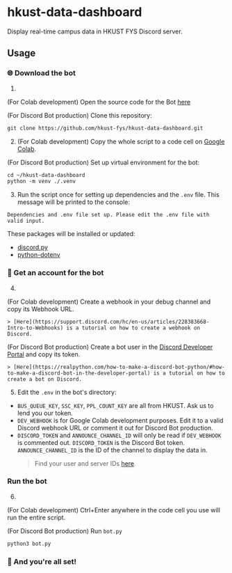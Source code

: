 # hkust-data-dashboard

Display real-time campus data in HKUST FYS Discord server.

## Usage

### 🌐 Download the bot

1.
(For Colab development) Open the source code for the Bot [here](https://github.com/hkust-fys/hkust-data-dashboard/blob/main/bot.py)

(For Discord Bot production) Clone this repository:

```txt
git clone https://github.com/hkust-fys/hkust-data-dashboard.git
```

2. (For Colab development) Copy the whole script to a code cell on [Google Colab](https://colab.research.google.com).

(For Discord Bot production) Set up virtual environment for the bot:

```txt
cd ~/hkust-data-dashboard
python -m venv ./.venv
```

3. Run the script once for setting up dependencies and the `.env` file. This message will be printed to the console:
```
Dependencies and .env file set up. Please edit the .env file with valid input.
```

These packages will be installed or updated:

- [discord.py](https://github.com/Rapptz/discord.py)
- [python-dotenv](https://pypi.org/project/python-dotenv/)

### 🪪 Get an account for the bot

4.
(For Colab development) Create a webhook in your debug channel and copy its Webhook URL.

    > [Here](https://support.discord.com/hc/en-us/articles/228383668-Intro-to-Webhooks) is a tutorial on how to create a webhook on Discord.

(For Discord Bot production) Create a bot user in the [Discord Developer Portal](https://discord.com/developers/applications) and copy its token.

    > [Here](https://realpython.com/how-to-make-a-discord-bot-python/#how-to-make-a-discord-bot-in-the-developer-portal) is a tutorial on how to create a bot on Discord.

5. Edit the `.env` in the bot's directory:

- `BUS_QUEUE_KEY`, `SSC_KEY`, `PPL_COUNT_KEY` are all from HKUST. Ask us to lend you our token.
- `DEV_WEBHOOK` is for Google Colab development purposes. Edit it to a valid Discord webhook URL or comment it out for Discord Bot production.
- `DISCORD_TOKEN` and `ANNOUNCE_CHANNEL_ID` will only be read if `DEV_WEBHOOK` is commented out. 
`DISCORD_TOKEN` is the Discord Bot token. `ANNOUNCE_CHANNEL_ID` is the ID of the channel to display the data in.
  > Find your user and server IDs [here](https://support.discord.com/hc/en-us/articles/206346498-Where-can-I-find-my-User-Server-Message-ID).

### Run the bot

6.
(For Colab development) Ctrl+Enter anywhere in the code cell you use will run the entire script.

(For Discord Bot production)
Run `bot.py`

```txt
python3 bot.py
```

### 🏁 And you're all set!
